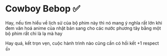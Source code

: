 # Cowboy Bebop ✅

Hay, nếu tìm hiểu về lịch sử của bộ phim này thì nó mang ý nghĩa rất lớn khi đem văn hoá anime của nhật bản sang cho các nước phương tây bằng một bộ phim rất chi là lạ mà hay

Hay quá, kết trọn vẹn, cuộc hành trình nào cũng cần có hồi kết +1 respect 👍